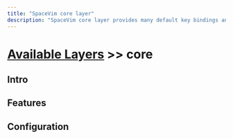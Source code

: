 ```yaml
---
title: "SpaceVim core layer"
description: "SpaceVim core layer provides many default key bindings and features."
---
```


# [Available Layers](../) >> core
 
## Intro
 
## Features
 
## Configuration
 
